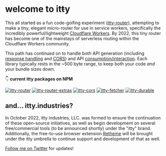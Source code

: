 # welcome to <span class="accent">it<strike>t</strike>y</span>

This all started as a fun code-golfing experiment ([itty-router](https://npmjs.com/package/itty-router)), attempting to make a tiny, elegant micro-router for use in service workers, specifically the incredibly powerful/lightweight [Cloudflare Workers](https://workers.cloudflare.com/).  By 2022, this tiny router has become one of the mainstays of serverless routing within the Cloudflare Workers community.

This path has continued on to handle both API generation (including [response handling](https://npmjs.com/package/itty-router-extras) and [CORS](https://npmjs.com/package/itty-cors)) and API [consumption/interaction](https://npmjs.com/package/itty-fetcher).  Each library typically rests in the ~500 byte range, to keep both your code *and* your bundle sizes down.

👇 **current itty packages on NPM**

[![itty-router](https://img.shields.io/npm/dw/itty-router?style=for-the-badge&logo=npm&color=ded&label=itty-router)](https://npmjs.com/package/itty-router)
[![itty-router-extras](https://img.shields.io/npm/dw/itty-router-extras?style=for-the-badge&logo=npm&color=ded&label=itty-router-extras)](https://npmjs.com/package/itty-router-extras)
[![itty-cors](https://img.shields.io/npm/dw/itty-cors?style=for-the-badge&logo=npm&color=ded&label=itty-cors)](https://npmjs.com/package/itty-cors)
[![itty-fetcher](https://img.shields.io/npm/dw/itty-fetcher?style=for-the-badge&logo=npm&color=ded&label=itty-fetcher)](https://npmjs.com/package/itty-fetcher)
[![itty-durable](https://img.shields.io/npm/dw/itty-durable?style=for-the-badge&logo=npm&color=ded&label=itty-durable)](https://npmjs.com/package/itty-durable)

## and... itty.industries?

In October 2022, itty industries, LLC. was formed to ensure the continuation of these open-source initiatives, as well as begin development on several free/commercial tools (to be announced shortly) under the "itty" brand.  Additionally, the free-to-use browser extension [Retheme](https://retheme.org) will be brought under the itty umbrella to continue support and development of that as well.

[Follow me on Twitter](https://twitter.com/kevinrwhitley) for updates!

<style lang="scss">
  img {
    width: auto;
  }
</style>
